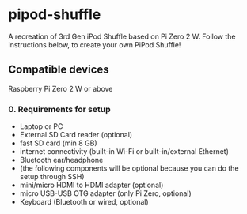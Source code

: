 # pipod-shuffle
A recreation of 3rd Gen iPod Shuffle based on Pi Zero 2 W.
Follow the instructions below, to create your own PiPod Shuffle!

## Compatible devices
Raspberry Pi Zero 2 W or above

### 0. Requirements for setup
- Laptop or PC 
- External SD Card reader (optional)
- fast SD card (min 8 GB)
- internet connectivity (built-in Wi-Fi or built-in/external Ethernet)
- Bluetooth ear/headphone
- (the following components will be optional because you can do the setup through SSH)
- mini/micro HDMI to HDMI adapter (optional)
- micro USB-USB OTG adapter (only Pi Zero, optional)
- Keyboard (Bluetooth or wired, optional)
